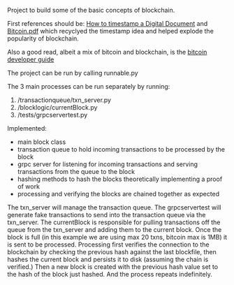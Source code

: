 Project to build some of the basic concepts of blockchain.

First references should be:
<a href="https://link.springer.com/article/10.1007/BF00196791">How to timestamp a Digital Document</a>
and
<a href="https://bitcoin.org/bitcoin.pdf">Bitcoin.pdf</a>
which recyclyed the timestamp idea and helped explode the popularity of blockchain.

Also a good read, albeit a mix of bitcoin and blockchain, is the <a href="https://bitcoin.org/en/developer-guide#block-chain">bitcoin developer guide</a>

The project can be run by calling runnable.py 

The 3 main processes can be run separately by running:
1. /transactionqueue/txn_server.py
2. /blocklogic/currentBlock.py
3. /tests/grpcservertest.py

Implemented:
<ul><li>main block class</li>
<li>transaction queue to hold incoming transactions to be processed by the block</li>
<li>grpc server for listening for incoming transactions and serving transactions from the queue to the block</li>
<li>hashing methods to hash the blocks theoretically implementing a proof of work</li>
<li>processing and verifying the blocks are chained together as expected</li>
</ul>

The txn_server will manage the transaction queue.  The grpcservertest will generate fake transactions to send into the transaction queue via the txn_server.  The currentBlock is responsible for pulling transactions off the queue from the txn_server and adding them to the current block.  Once the block is full (in this example we are using max 20 txns, bitcoin max is 1MB) it is sent to be processed.  Processing first verifies the connection to the blockchain by checking the previous hash against the last blockfile, then hashes the current block and persists it to disk (assuming the chain is verified.)  Then a new block is created with the previous hash value set to the hash of the block just hashed.  And the process repeats indefinitely.

